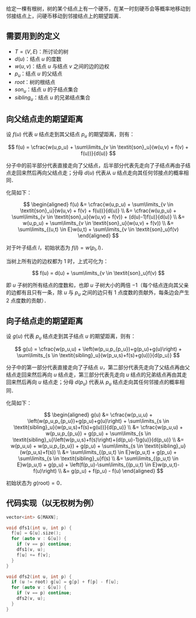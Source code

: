 给定一棵有根树，树的某个结点上有一个硬币，在某一时刻硬币会等概率地移动到邻接结点上，问硬币移动到邻接结点上的期望距离．

## 需要用到的定义

-   $T=(V,E)$：所讨论的树
-   $d(u)$：结点 $u$ 的度数
-   $w(u,v)$：结点 $u$ 与结点 $v$ 之间的边的边权
-   $p_u$：结点 $u$ 的父结点
-   $\textit{root}$：树的根结点
-   $\textit{son}_u$：结点 $u$ 的子结点集合
-   $\textit{sibling}_u$：结点 $u$ 的兄弟结点集合

## 向父结点走的期望距离

设 $f(u)$ 代表 $u$ 结点走到其父结点 $p_u$ 的期望距离，则有：

$$
f(u) = \cfrac{w(u,p_u) + \sum\limits_{v \in \textit{son}_u}(w(u,v) + f(v) + f(u))}{d(u)}
$$

分子中的前半部分代表直接走向了父结点，后半部分代表先走向了子结点再由子结点走回来然后再向父结点走；分母 $d(u)$ 代表从 $u$ 结点走向其任何邻接点的概率相同．

化简如下：

$$
\begin{aligned}
    f(u) &= \cfrac{w(u,p_u) + \sum\limits_{v \in \textit{son}_u}(w(u,v) + f(v) + f(u))}{d(u)} \\
         &= \cfrac{w(u,p_u) + \sum\limits_{v \in \textit{son}_u}(w(u,v) + f(v)) + (d(u)-1)f(u)}{d(u)} \\
         &= w(u,p_u) + \sum\limits_{v \in \textit{son}_u}(w(u,v) + f(v)) \\
         &= \sum\limits_{(u,t) \in E}w(u,t) + \sum\limits_{v \in \textit{son}_u}f(v)
\end{aligned}
$$

对于叶子结点 $l$，初始状态为 $f(l) = w(p_l, l)$．

当树上所有边的边权都为 $1$ 时，上式可化为：

$$
f(u) = d(u) + \sum\limits_{v \in \textit{son}_u}f(v)
$$

即 $u$ 子树的所有结点的度数和，也即 $u$ 子树大小的两倍 $-1$（每个结点连向其父亲的边都有且只有一条，除 $u$ 与 $p_u$ 之间的边只有 $1$ 点度数的贡献外，每条边会产生 $2$ 点度数的贡献）．

## 向子结点走的期望距离

设 $g(u)$ 代表 $p_u$ 结点走到其子结点 $u$ 的期望距离，则有：

$$
g(u) = \cfrac{w(p_u,u) + \left(w(p_u,p_{p_u})+g(p_u)+g(u)\right) + \sum\limits_{s \in \textit{sibling}_u}(w(p_u,s)+f(s)+g(u))}{d(p_u)}
$$

分子中的第一部分代表直接走向了子结点 $u$，第二部分代表先走向了父结点再由父结点走回来然后再向 $u$ 结点走，第三部分代表先走向 $u$ 结点的兄弟结点再由其走回来然后再向 $u$ 结点走；分母 $d(p_u)$ 代表从 $p_u$ 结点走向其任何邻接点的概率相同．

化简如下：

$$
\begin{aligned}
    g(u) &= \cfrac{w(p_u,u) + \left(w(p_u,p_{p_u})+g(p_u)+g(u)\right) + \sum\limits_{s \in \textit{sibling}_u}(w(p_u,s)+f(s)+g(u))}{d(p_u)} \\
         &= \cfrac{w(p_u,u) + w(p_u,p_{p_u}) + g(p_u) + \sum\limits_{s \in \textit{sibling}_u}\left(w(p_u,s)+f(s)\right)+(d(p_u)-1)g(u)}{d(p_u)} \\
         &= w(p_u,u) + w(p_u,p_{p_u}) + g(p_u) + \sum\limits_{s \in \textit{sibling}_u}(w(p_u,s)+f(s)) \\
         &= \sum\limits_{(p_u,t) \in E}w(p_u,t) + g(p_u) + \sum\limits_{s \in \textit{sibling}_u}f(s) \\
         &= \sum\limits_{(p_u,t) \in E}w(p_u,t) + g(p_u) + \left(f(p_u)-\sum\limits_{(p_u,t) \in E}w(p_u,t)-f(u)\right) \\
         &= g(p_u) + f(p_u) - f(u)
\end{aligned}
$$

初始状态为 $g(\text{root}) = 0$．

## 代码实现（以无权树为例）

```cpp
vector<int> G[MAXN];

void dfs1(int u, int p) {
  f[u] = G[u].size();
  for (auto v : G[u]) {
    if (v == p) continue;
    dfs1(v, u);
    f[u] += f[v];
  }
}

void dfs2(int u, int p) {
  if (u != root) g[u] = g[p] + f[p] - f[u];
  for (auto v : G[u]) {
    if (v == p) continue;
    dfs2(v, u);
  }
}
```
